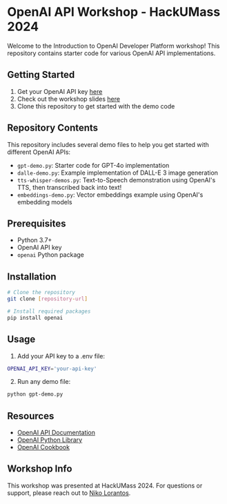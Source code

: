 # OpenAI API Workshop - HackUMass 2024

Welcome to the Introduction to OpenAI Developer Platform workshop! This repository contains starter code for various OpenAI API implementations.

## Getting Started

1. Get your OpenAI API key [here](https://forms.gle/ENvXM5iFe5oLmEdc7) 
2. Check out the workshop slides [here](https://docs.google.com/presentation/d/1-ihMognjivw5Z5yQvwrAHpWxJvfwRa2ySZ_gUN4uj1E)
3. Clone this repository to get started with the demo code

## Repository Contents

This repository includes several demo files to help you get started with different OpenAI APIs:

- `gpt-demo.py`: Starter code for GPT-4o implementation
- `dalle-demo.py`: Example implementation of DALL-E 3 image generation
- `tts-whisper-demos.py`: Text-to-Speech demonstration using OpenAI's TTS, then transcribed back into text!
- `embeddings-demo.py`: Vector embeddings example using OpenAI's embedding models

## Prerequisites

- Python 3.7+
- OpenAI API key
- `openai` Python package

## Installation

```bash
# Clone the repository
git clone [repository-url]

# Install required packages
pip install openai
```

## Usage

1. Add your API key to a .env file:
```bash
OPENAI_API_KEY='your-api-key'
```

2. Run any demo file:
```bash
python gpt-demo.py
```

## Resources

- [OpenAI API Documentation](https://platform.openai.com/docs)
- [OpenAI Python Library](https://github.com/openai/openai-python)
- [OpenAI Cookbook](https://github.com/openai/openai-cookbook)

## Workshop Info

This workshop was presented at HackUMass 2024. For questions or support, please reach out to [Niko Lorantos](https://nikolorantos.com). 